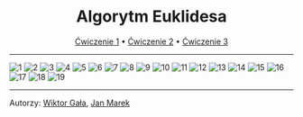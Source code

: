 <h1 align="center">
    Algorytm Euklidesa
</h1>
<p align="center">
    <a href=https://github.com/2C-VLO/AlgorytmEuklidesa/blob/main/exercises/1.cpp>Ćwiczenie 1</a>
    •
    <a href=https://github.com/2C-VLO/AlgorytmEuklidesa/blob/main/exercises/2.cpp>Ćwiczenie 2</a>
    •
    <a href=https://github.com/2C-VLO/AlgorytmEuklidesa/blob/main/exercises/3.png>Ćwiczenie 3</a>
</p>

---

![1](https://github.com/2C-VLO/AlgorytmEuklidesa/blob/main/slides/1.jpg)
![2](https://github.com/2C-VLO/AlgorytmEuklidesa/blob/main/slides/2.jpg)
![3](https://github.com/2C-VLO/AlgorytmEuklidesa/blob/main/slides/3.jpg)
![4](https://github.com/2C-VLO/AlgorytmEuklidesa/blob/main/slides/4.jpg)
![5](https://github.com/2C-VLO/AlgorytmEuklidesa/blob/main/slides/5.jpg)
![6](https://github.com/2C-VLO/AlgorytmEuklidesa/blob/main/slides/6.jpg)
![7](https://github.com/2C-VLO/AlgorytmEuklidesa/blob/main/slides/7.jpg)
![8](https://github.com/2C-VLO/AlgorytmEuklidesa/blob/main/slides/8.jpg)
![9](https://github.com/2C-VLO/AlgorytmEuklidesa/blob/main/slides/9.jpg)
![10](https://github.com/2C-VLO/AlgorytmEuklidesa/blob/main/slides/10.jpg)
![11](https://github.com/2C-VLO/AlgorytmEuklidesa/blob/main/slides/11.jpg)
![12](https://github.com/2C-VLO/AlgorytmEuklidesa/blob/main/slides/12.jpg)
![13](https://github.com/2C-VLO/AlgorytmEuklidesa/blob/main/slides/13.jpg)
![14](https://github.com/2C-VLO/AlgorytmEuklidesa/blob/main/slides/14.jpg)
![15](https://github.com/2C-VLO/AlgorytmEuklidesa/blob/main/slides/15.jpg)
![16](https://github.com/2C-VLO/AlgorytmEuklidesa/blob/main/slides/16.jpg)
![17](https://github.com/2C-VLO/AlgorytmEuklidesa/blob/main/slides/17.jpg)
![18](https://github.com/2C-VLO/AlgorytmEuklidesa/blob/main/slides/18.jpg)
![19](https://github.com/2C-VLO/AlgorytmEuklidesa/blob/main/slides/19.jpg)

---

Autorzy:
<a href=https://github.com/vv1ktor>Wiktor Gała</a>,
<a href=https://github.com/diffiii>Jan Marek</a>
